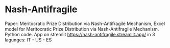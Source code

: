 # Nash-Antifragile
Paper: Meritocratic Prize Distribution via Nash-Antifragile Mechanism,
Excel model for Meritocratic Prize Distribution via Nash-Antifragile Mechanism.
Python code.
App on stremlit https://nash-antifragile.streamlit.app/ in 3 lagunges: IT - US - ES
